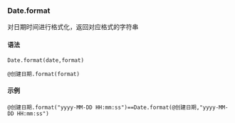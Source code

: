 ### Date.format

对日期时间进行格式化，返回对应格式的字符串

#### 语法

```
Date.format(date,format)

@创建日期.format(format)

```

#### 示例

```
@创建日期.format("yyyy-MM-DD HH:mm:ss")==Date.format(@创建日期,"yyyy-MM-DD HH:mm:ss")
```